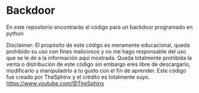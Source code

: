 # Backdoor
En este repositorio encontrarás el código para un backdoor programado en python 

Disclaimer:
El propósito de este código es meramente educacional, queda prohibido su uso con fines maliciosos y no me hago responsable del uso que se le de a la información aquí mostrada.
Queda totalmente prohibida la venta o distribución de este código sin embargo eres libre de descargarlo, modificarlo y manipuladrlo a tu gusto con el fin de aprender. 
Este código fue creado por TheSphinx y el crédito es totalmente suyo.
https://www.youtube.com/@TheSphinx
